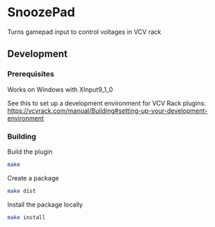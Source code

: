# SnoozePad

Turns gamepad input to control voltages in VCV rack

## Development
### Prerequisites
Works on Windows with XInput9_1_0

See this to set up a development environment for VCV Rack plugins: 
https://vcvrack.com/manual/Building#setting-up-your-development-environment

### Building
Build the plugin
```bash
make
```

Create a package
```bash
make dist
```

Install the package locally
```bash
make install
```



